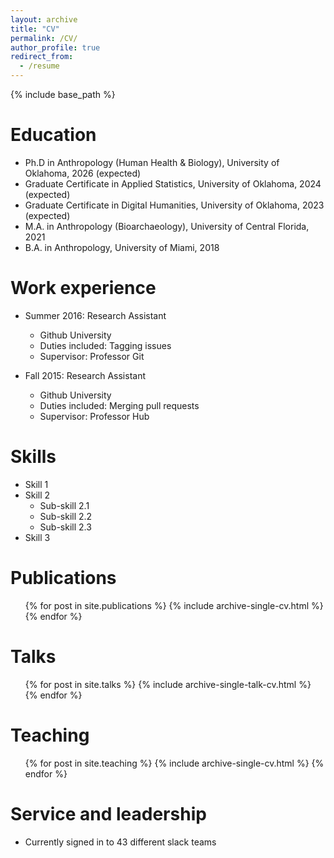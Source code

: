 ```yaml
---
layout: archive
title: "CV"
permalink: /CV/
author_profile: true
redirect_from:
  - /resume
---
```


{% include base_path %}

Education
======
* Ph.D in Anthropology (Human Health & Biology), University of Oklahoma, 2026 (expected)
* Graduate Certificate in Applied Statistics, University of Oklahoma, 2024 (expected)
* Graduate Certificate in Digital Humanities, University of Oklahoma, 2023 (expected)
* M.A. in Anthropology (Bioarchaeology), University of Central Florida, 2021
* B.A. in Anthropology, University of Miami, 2018


Work experience
======
* Summer 2016: Research Assistant
  * Github University
  * Duties included: Tagging issues
  * Supervisor: Professor Git

* Fall 2015: Research Assistant
  * Github University
  * Duties included: Merging pull requests
  * Supervisor: Professor Hub
  
Skills
======
* Skill 1
* Skill 2
  * Sub-skill 2.1
  * Sub-skill 2.2
  * Sub-skill 2.3
* Skill 3

Publications
======
  <ul>{% for post in site.publications %}
    {% include archive-single-cv.html %}
  {% endfor %}</ul>
  
Talks
======
  <ul>{% for post in site.talks %}
    {% include archive-single-talk-cv.html %}
  {% endfor %}</ul>
  
Teaching
======
  <ul>{% for post in site.teaching %}
    {% include archive-single-cv.html %}
  {% endfor %}</ul>
  
Service and leadership
======
* Currently signed in to 43 different slack teams
